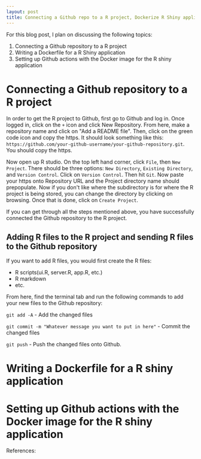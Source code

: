 ```yaml
---
layout: post
title: Connecting a Github repo to a R project, Dockerize R Shiny application, and Github actions
---
```


For this blog post, I plan on discussing the following topics:

1. Connecting a Github repository to a R project
2. Writing a Dockerfile for a R Shiny application
3. Setting up Github actions with the Docker image for the R shiny application

# Connecting a Github repository to a R project

In order to get the R project to Github, first go to Github and log in. Once logged in, click on the `+` icon and click New Repository. From here, make a repository name and click on "Add a README file". Then, click on the green code icon and copy the https. It should look something like this: `https://github.com/your-github-username/your-github-repository.git`. You should copy the https.

Now open up R studio. On the top left hand corner, click `File`, then `New Project`. There should be three options: `New Directory`, `Existing Directory`, and `Version Control`. Click on `Version Control`. Then hit `Git`. Now paste your https onto Repository URL and the Project directory name should prepopulate. Now if you don't like where the subdirectory is for where the R project is being stored, you can change the directory by clicking on browsing. Once that is done, click on `Create Project`.

If you can get through all the steps mentioned above, you have successfully connected the Github repository to the R project. 

## Adding R files to the R project and sending R files to the Github repository

If you want to add R files, you would first create the R files:

* R scripts(ui.R, server.R, app.R, etc.)
* R markdown
* etc.

From here, find the terminal tab and run the following commands to add your new files to the Github repository:

`git add -A` - Add the changed files

`git commit -m "Whatever message you want to put in here"` - Commit the changed files

`git push` - Push the changed files onto Github.

# Writing a Dockerfile for a R shiny application

# Setting up Github actions with the Docker image for the R shiny application

References:





